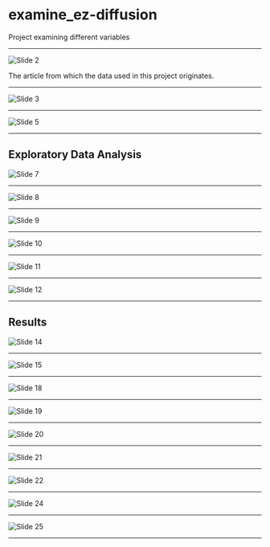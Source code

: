 # examine_ez-diffusion

Project examining different variables

---

![Slide 2](images_talk/slide_2.png)

The article from which the data used in this project originates.

---
![Slide 3](images_talk/slide_3.png)

---
![Slide 5](images_talk/slide_5.png)

---

## Exploratory Data Analysis

![Slide 7](images_talk/slide_7.png)

---
![Slide 8](images_talk/slide_8.png)

---
![Slide 9](images_talk/slide_9.png)

---
![Slide 10](images_talk/slide_10.png)

---
![Slide 11](images_talk/Slide_11.png)

---
![Slide 12](images_talk/Slide_12.png)

---

## Results

![Slide 14](images_talk/slide_14.png)

---
![Slide 15](images_talk/slide_16.png)

---
![Slide 18](images_talk/slide_18.png)

---
![Slide 19](images_talk/slide_19.png)

---
![Slide 20](images_talk/slide_20.png)

---
![Slide 21](images_talk/slide_21.png)

---
![Slide 22](images_talk/slide_22.png)

---
![Slide 24](images_talk/slide_24.png)

---
![Slide 25](images_talk/slide_25.png)

---